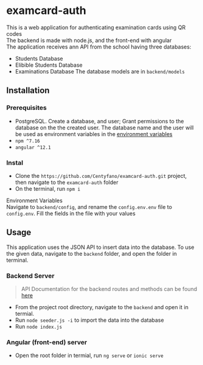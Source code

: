 # examcard-auth

This is a web application for authenticating examination cards using QR codes  
The backend is made with node.js, and the front-end with angular  
The application receives ann API from the school having three databases:

- Students Database
- Elibible Students Database
- Examinations Database
  The database models are in `backend/models`

## Installation

### Prerequisites

- PostgreSQL. Create a database, and user; Grant permissions to the database on the the created user. The database name and the user will be used as environment variables in the [environment variables](#Environment-Variables)
- `npm ^7.16`
- `angular ^12.1`

### Instal

- Clone the `https://github.com/Centyfano/examcard-auth.git` project, then navigate to the `examcard-auth` folder
- On the terminal, run `npm i`

Environment Variables  
Navigate to `backend/config`, and rename the `config.env.env` file to `config.env`. Fill the fields in the file with your values

## Usage

This application uses the JSON API to insert data into the database. To use the given data, navigate to the `backend` folder, and open the folder in terminal.

### Backend Server

> API Documentation for the backend routes and methods can be found [here](https://www.google.com)

- From the project root directory, navigate to the `backend` and open it in termial.
- Run `node seeder.js -i` to import the data into the database
- Run `node index.js`

### Angular (front-end) server

- Open the root folder in termial, run `ng serve` or `ionic serve`
